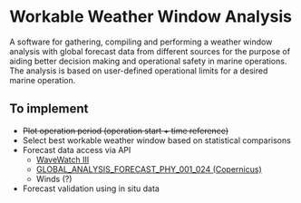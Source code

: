 # Workable Weather Window Analysis

A software for gathering, compiling and performing a weather window analysis with global forecast data from different sources for the purpose of aiding better decision making and operational safety in marine operations. The analysis is based on user-defined operational limits for a desired marine operation.

## To implement
- ~~Plot operation period (operation start + time reference)~~
- Select best workable weather window based on statistical comparisons
- Forecast data access via API
  - [WaveWatch III](https://coastwatch.pfeg.noaa.gov/erddap/griddap/NWW3_Global_Best.html)
  - [GLOBAL_ANALYSIS_FORECAST_PHY_001_024 (Copernicus)](https://resources.marine.copernicus.eu/product-detail/GLOBAL_ANALYSIS_FORECAST_PHY_001_024/INFORMATION)
  - Winds (?)
- Forecast validation using in situ data 


